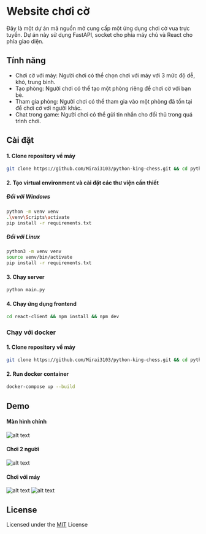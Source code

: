 
# Website chơi cờ
Đây là một dự án mã nguồn mở cung cấp một ứng dụng chơi cờ vua trực tuyến. Dự án này sử dụng FastAPI, socket cho phía máy chủ và React cho phía giao diện.






## Tính năng

- Chơi cờ với máy: Người chơi có thể chọn chơi với máy với 3 mức độ dễ, khó, trung bình.
- Tạo phòng: Người chơi có thể tạo một phòng riêng để chơi cờ với bạn bè.
- Tham gia phòng: Người chơi có thể tham gia vào một phòng đã tồn tại để chơi cờ với người khác.
- Chat trong game: Người chơi có thể gửi tin nhắn cho đối thủ trong quá trình chơi.

## Cài đặt 

#### 1. Clone repository về máy
```bash
git clone https://github.com/Mirai3103/python-king-chess.git && cd python-king-chess && cd fastapi-server
```
#### 2. Tạo virtual environment và cài đặt các thư viện cần thiết
##### Đối với Windows
```bash
python -m venv venv
.\venv\Scripts\activate
pip install -r requirements.txt
```
##### Đối với Linux
```bash
python3 -m venv venv
source venv/bin/activate
pip install -r requirements.txt
```

#### 3. Chạy server
```bash
python main.py
```
#### 4. Chạy ứng dụng frontend
```bash
cd react-client && npm install && npm dev
```
### Chạy với docker
#### 1. Clone repository về máy
```bash
git clone https://github.com/Mirai3103/python-king-chess.git && cd python-king-chess && cd fastapi-server
```
#### 2. Run docker container
```bash
docker-compose up --build
```
## Demo

#### Màn hình chính
![alt text](https://cdn.discordapp.com/attachments/1109544174711218248/1235947446429941810/image.png?ex=6638dc42&is=66378ac2&hm=ed755c0cc348825f5895351880fbd8ec1bf0ee2ca6d00dddc79fcf86aacf92f9&)

#### Chơi 2 người
![alt text](https://cdn.discordapp.com/attachments/979590301113020496/1236742408272875560/image.png?ex=66391d9f&is=6637cc1f&hm=a6aa0c6fc323d2e483a11d24378419c98c0cf2ae6b54948e63800875ac640a19&)

#### Chơi với máy
![alt text](https://cdn.discordapp.com/attachments/1109544174711218248/1235953225908224062/image.png?ex=6638e1a3&is=66379023&hm=0e8be0654a1a16057d65fd330479945025cfbe7a92c7587471fb30155f043e3f&)
![alt text](https://cdn.discordapp.com/attachments/1109544174711218248/1235953875899514960/0503.gif?ex=6638e23e&is=663790be&hm=9425cab7f3b702b5ec1a989ed1c834312a25cf1c7da5524802faf5d3d9486e5b&)


## License
Licensed under the
[MIT](https://choosealicense.com/licenses/mit/)
 License

